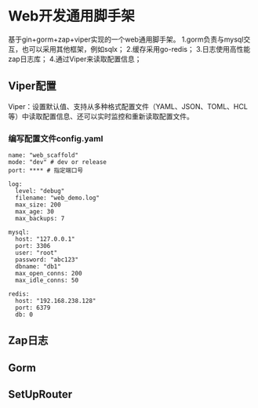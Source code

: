 # Web开发通用脚手架
基于gin+gorm+zap+viper实现的一个web通用脚手架。
1.gorm负责与mysql交互，也可以采用其他框架，例如sqlx；
2.缓存采用go-redis；
3.日志使用高性能zap日志库；
4.通过Viper来读取配置信息；
## Viper配置
Viper：设置默认值、支持从多种格式配置文件（YAML、JSON、TOML、HCL等）中读取配置信息、还可以实时监控和重新读取配置文件。
### 编写配置文件config.yaml
```
name: "web_scaffold"
mode: "dev" # dev or release
port: **** # 指定端口号

log:
  level: "debug"
  filename: "web_demo.log"
  max_size: 200
  max_age: 30
  max_backups: 7

mysql:
  host: "127.0.0.1"
  port: 3306
  user: "root"
  password: "abc123"
  dbname: "db1"
  max_open_conns: 200
  max_idle_conns: 50

redis:
  host: "192.168.238.128"
  port: 6379
  db: 0
```
## Zap日志
## Gorm
## SetUpRouter
